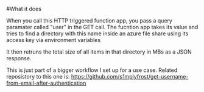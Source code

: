 #What it does

When you call this HTTP triggered function app, you pass a query paramater called "user" in the GET call.
The fucntion app takes its value and tries to find a directory with this name inside an azure file share using its access key via environment variables

It then retruns the total size of all items in that directory in MBs as a JSON response.

This is just part of a bigger workflow I set up for a use case. Related reposistory to this one is:
https://github.com/s1mplyfrost/get-username-from-email-after-authentication
